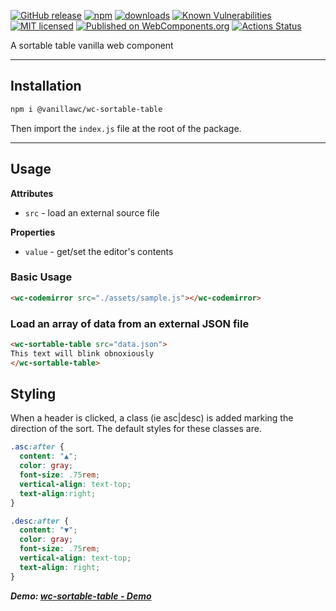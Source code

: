 [![GitHub release](https://img.shields.io/github/v/release/vanillawc/wc-sortable-table.svg)](https://github.com/vanillawc/wc-sortable-table/releases)
[![npm](https://badgen.net/npm/v/@vanillawc/wc-sortable-table)](https://www.npmjs.com/package/@vanillawc/wc-sortable-table)
[![downloads](https://badgen.net/npm/dt/@vanillawc/wc-sortable-table)](https://www.npmjs.com/package/@vanillawc/wc-sortable-table)
[![Known Vulnerabilities](https://snyk.io/test/npm/@vanillawc/wc-sortable-table/badge.svg)](https://snyk.io/test/npm/@vanillawc/wc-sortable-table)
[![MIT licensed](https://img.shields.io/badge/license-MIT-blue.svg)](https://raw.githubusercontent.com/vanillawc/wc-sortable-table/master/LICENSE)
[![Published on WebComponents.org](https://img.shields.io/badge/webcomponents.org-published-blue.svg)](https://www.webcomponents.org/element/@vanillawc/wc-sortable-table)
[![Actions Status](https://github.com/vanillawc/wc-sortable-table/workflows/Release/badge.svg)](https://github.com/vanillawc/wc-sortable-table/actions)

A sortable table vanilla web component

 <!-- TODO: Add video graphic here -->

-----

## Installation

```sh
npm i @vanillawc/wc-sortable-table
```

Then import the `index.js` file at the root of the package.

-----

## Usage

**Attributes**

- `src` - load an external source file

**Properties**

- `value` - get/set the editor's contents

### Basic Usage

```html
<wc-codemirror src="./assets/sample.js"></wc-codemirror>
```

### Load an array of data from an external JSON file

```html
<wc-sortable-table src="data.json">
This text will blink obnoxiously
</wc-sortable-table>
```

## Styling

When a header is clicked, a class (ie asc|desc) is added marking the direction of the sort. The default styles for these classes are.

```css
.asc:after {
  content: "▲";
  color: gray;
  font-size: .75rem;
  vertical-align: text-top;
  text-align:right;
}

.desc:after {
  content: "▼";
  color: gray;
  font-size: .75rem;
  vertical-align: text-top;
  text-align: right;
}
```


***Demo: [wc-sortable-table - Demo][]***

[wc-sortable-table - Demo]: https://vanillawc.github.io/wc-sortable-table/demo/index.html
